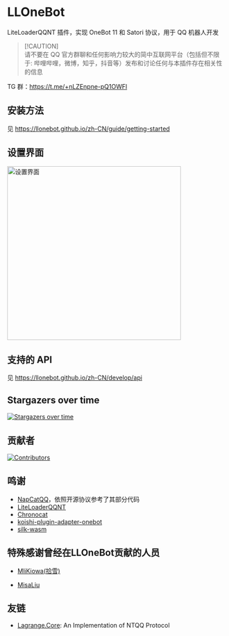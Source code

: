 # LLOneBot

LiteLoaderQQNT 插件，实现 OneBot 11 和 Satori 协议，用于 QQ 机器人开发

> [!CAUTION]\
> 请不要在 QQ 官方群聊和任何影响力较大的简中互联网平台（包括但不限于: 哔哩哔哩，微博，知乎，抖音等）发布和讨论任何与本插件存在相关性的信息

TG 群：<https://t.me/+nLZEnpne-pQ1OWFl>

## 安装方法

见 <https://llonebot.github.io/zh-CN/guide/getting-started>

## 设置界面

<img src="./doc/image/setting.png" width="400px" alt="设置界面"/>

## 支持的 API

见 <https://llonebot.github.io/zh-CN/develop/api>

## Stargazers over time

[![Stargazers over time](https://starchart.cc/LLOneBot/LLOneBot.svg?variant=adaptive)](https://starchart.cc/LLOneBot/LLOneBot)

## 贡献者

[![Contributors](https://contributors-img.web.app/image?repo=LLOneBot/LLOneBot)](https://github.com/LOneBot/LLOneBot/graphs/contributors)

## 鸣谢

- [NapCatQQ](https://github.com/NapNeko/NapCatQQ)，依照开源协议参考了其部分代码
- [LiteLoaderQQNT](https://liteloaderqqnt.github.io/guide/install.html)
- [Chronocat](https://github.com/chrononeko/chronocat)
- [koishi-plugin-adapter-onebot](https://github.com/koishijs/koishi-plugin-adapter-onebot)
- [silk-wasm](https://github.com/idranme/silk-wasm)

## 特殊感谢曾经在LLOneBot贡献的人员

- [MliKiowa(拾雪)](https://github.com/MliKiowa)

- [MisaLiu](https://github.com/MisaLiu)

## 友链

- [Lagrange.Core](https://github.com/LagrangeDev/Lagrange.Core): An Implementation of NTQQ Protocol
